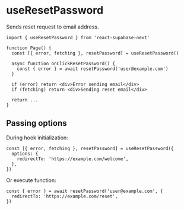 # useResetPassword

Sends reset request to email address.

```tsx highlight=4
import { useResetPassword } from 'react-supabase-next'

function Page() {
  const [{ error, fetching }, resetPassword] = useResetPassword()

  async function onClickResetPassword() {
    const { error } = await resetPassword('user@example.com')
  }

  if (error) return <div>Error sending email</div>
  if (fetching) return <div>Sending reset email</div>

  return ...
}
```

## Passing options

During hook initialization:

```tsx
const [{ error, fetching }, resetPassword] = useResetPassword({
  options: {
    redirectTo: 'https://example.com/welcome',
  },
})
```

Or execute function:

```tsx
const { error } = await resetPassword('user@example.com', {
  redirectTo: 'https://example.com/reset',
})
```
